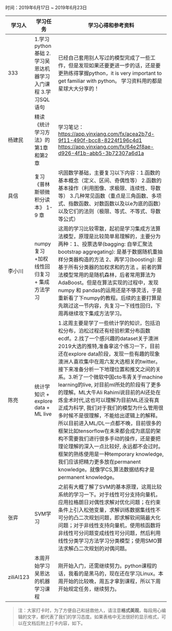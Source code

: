 时间：2019年6月17日 ~ 2019年6月23日

学习人|学习任务|学习心得和参考资料
------ | ------ | ------ 
333 | 1.学习 python基础  2.学习吴恩达机器学习入门课程  3.学习SQL语句| 已经自己套用别人写过的模型完成了一些工作，但是发现如果还要更进一步的话，还是要更熟练得掌握python，it is very important to get familiar with python。 学习资料用的都是星球大大分享的！
杨建民 | 精读《统计学习方法》的第1章和第2章|学习笔记：https://app.yinxiang.com/fx/acea2b7d-9f11-490f-bcc8-8224f196c4d1 https://app.yinxiang.com/fx/64e2f8ae-d926-4f1b-abb5-3b72307a6d1a
具信 |复习《普林斯顿微积分读本》 1- 9 章  | 巩固数学基础，主要复习以下内容：1.函数的基本概念（定义、区间、奇偶性等） 2.函数的基本操作（利用图像、求极限、连续性、导数等） 3.几种常见函数（重点是三角函数、多项式、指数函数、对数函数以及以e为底的函数）以及它们的法则（极限、等式、不等式、导数等公式）
李小川 | numpy复习 +加权线性回归复习+ 集成方法学习 | 这周的学习比较零散，起初是学习集成方法算法模型，原理是比较简单易理解的，主要分为两种：1、投票选举(bagging: 自举汇聚法 bootstrap aggregating): 是基于数据随机重抽样分类器构造的方法 2、再学习(boosting): 是基于所有分类器的加权求和的方法 。前者的算法模型常用的是随机森林，后者常用算法为AdaBoost。但是在算法实现的过程中，发现numpy 和 pandas的运用还是不够灵活，于是重新看了下numpy的教程。后续的主要打算是先跳过这一节内容，先复习一下线性回归，下周再继续攻下集成方法学习。
陈亮 | 统计学知识 + explore data + ML live | 1.这周主要是学了一些统计学的知识，包括泊松分布，泊松过程还有经验积累分布函数ecdf。2.找了一个感兴趣的dataset关于澳洲2019大选的推特,准备拿这个练习一下，目前还在explore data阶段，发现一些有趣的现象澳洲人喜欢集中在周六发大选相关的twitter。接下来准备分析一下地理位置和推文之间的关系。3.听了一个微软中国cto韦青关于machine learning的live, 对目前ml所处的阶段有了更多的理解。ML大牛Ali Rahimi说目前的AI还处在炼金术时代,这也可以理解为目前ML还没有真正成为科学, 我们对于我们的模型为什么管用很多时候不是很理解，不能给出逻辑上的解释。所以目前进入ML/DL一点都不晚，目前很多的框架比如tensorflow在未来都会成为底层的架构不需要我们进行很多手动的操作，还是要把理论理解的深入一点比较好, 永远都不会过时。框架的熟练使用是一种temporary knowledge, 我们应该把精力更多放在permanent knowledge。就像学CS,算法数据结构才是permanent knowledge。
张弈 | SVM学习 | 之前有大概了解了SVM的基本原理，这周比较系统的学习一下。对于线性可分支持向量机，应用拉格朗日对偶性求解对优化问题；在约束条件上引入松弛变量，求解训练数据集线性不可分的凸二次规划问题，即求解软间隔最大化问题；对于非线性支持向量机，使用核函数将非线性可分问题变成线性可分问题，然后利用线性分类学习方法学习分类模型；使用SMO算法求解凸二次规划的对偶问题。
ziliAI123|本周开始学习吴恩达的机器学习课程|刚开始入门，还需继续努力。python课程的话，我看的是黑马的，现在还在学习Linux。本周开始的比较晚，周五才拿到课程，所以下周开始规定任务，继续努力。
> 注：大家打卡时，为了方便自己和拯救他人，请注意**格式美观**，每段用心编辑的文字，都代表了我们的学习态度。如果表格中无法很好的显示格式，可以在文档后附上打卡内容，如下。
